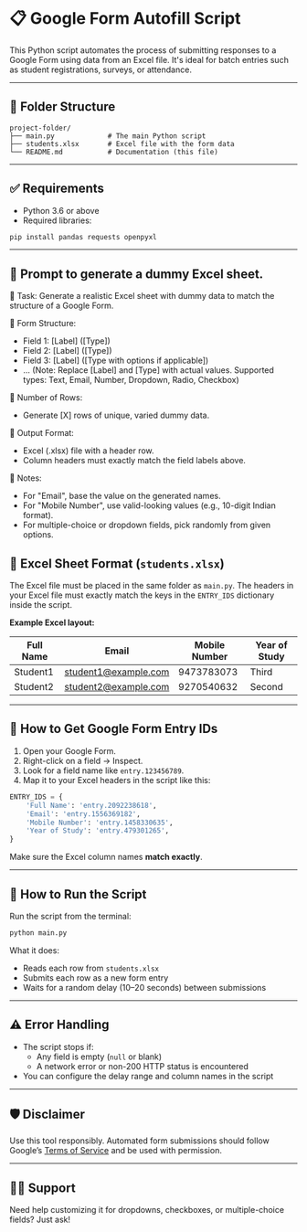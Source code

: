 
# 📋 Google Form Autofill Script

This Python script automates the process of submitting responses to a Google Form using data from an Excel file. It's ideal for batch entries such as student registrations, surveys, or attendance.

---

## 📁 Folder Structure

```
project-folder/
├── main.py             # The main Python script
├── students.xlsx       # Excel file with the form data
└── README.md           # Documentation (this file)
```

---

## ✅ Requirements

- Python 3.6 or above
- Required libraries:

```bash
pip install pandas requests openpyxl
```

---

## 💬 Prompt to generate a dummy Excel sheet.

🎯 Task:
Generate a realistic Excel sheet with dummy data to match the structure of a Google Form.

🧾 Form Structure:
- Field 1: [Label] ([Type])
- Field 2: [Label] ([Type])
- Field 3: [Label] ([Type with options if applicable])
- ...
(Note: Replace [Label] and [Type] with actual values. Supported types: Text, Email, Number, Dropdown, Radio, Checkbox)

🔢 Number of Rows:
- Generate [X] rows of unique, varied dummy data.

📄 Output Format:
- Excel (.xlsx) file with a header row.
- Column headers must exactly match the field labels above.

📌 Notes:
- For "Email", base the value on the generated names.
- For "Mobile Number", use valid-looking values (e.g., 10-digit Indian format).
- For multiple-choice or dropdown fields, pick randomly from given options.


## 📄 Excel Sheet Format (`students.xlsx`)

The Excel file must be placed in the same folder as `main.py`. The headers in your Excel file must exactly match the keys in the `ENTRY_IDS` dictionary inside the script.

**Example Excel layout:**

| Full Name   | Email                | Mobile Number | Year of Study |
|-------------|----------------------|---------------|---------------|
| Student1    | student1@example.com | 9473783073    | Third         |
| Student2    | student2@example.com | 9270540632    | Second        |

---

## 🔗 How to Get Google Form Entry IDs

1. Open your Google Form.
2. Right-click on a field → Inspect.
3. Look for a field name like `entry.123456789`.
4. Map it to your Excel headers in the script like this:

```python
ENTRY_IDS = {
    'Full Name': 'entry.2092238618',
    'Email': 'entry.1556369182',
    'Mobile Number': 'entry.1458330635',
    'Year of Study': 'entry.479301265',
}
```

Make sure the Excel column names **match exactly**.

---

## 🚀 How to Run the Script

Run the script from the terminal:

```bash
python main.py
```

What it does:
- Reads each row from `students.xlsx`
- Submits each row as a new form entry
- Waits for a random delay (10–20 seconds) between submissions

---

## ⚠ Error Handling

- The script stops if:
  - Any field is empty (`null` or blank)
  - A network error or non-200 HTTP status is encountered
- You can configure the delay range and column names in the script

---

## 🛡 Disclaimer

Use this tool responsibly. Automated form submissions should follow Google’s [Terms of Service](https://policies.google.com/terms) and be used with permission.

---

## 🙋‍♂️ Support

Need help customizing it for dropdowns, checkboxes, or multiple-choice fields? Just ask!
